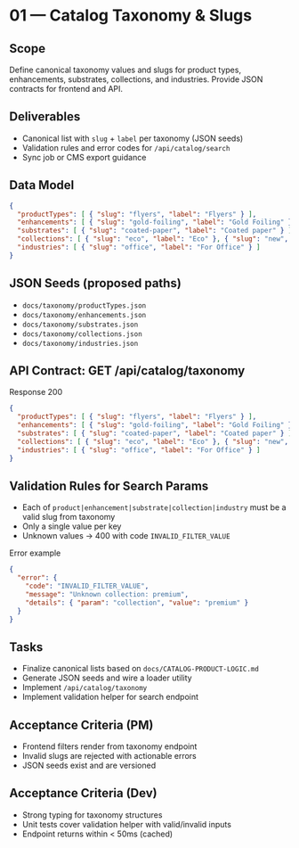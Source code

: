 # 01 — Catalog Taxonomy & Slugs

## Scope
Define canonical taxonomy values and slugs for product types, enhancements, substrates, collections, and industries. Provide JSON contracts for frontend and API.

## Deliverables
- Canonical list with `slug` + `label` per taxonomy (JSON seeds)
- Validation rules and error codes for `/api/catalog/search`
- Sync job or CMS export guidance

## Data Model
```json
{
  "productTypes": [ { "slug": "flyers", "label": "Flyers" } ],
  "enhancements": [ { "slug": "gold-foiling", "label": "Gold Foiling" } ],
  "substrates": [ { "slug": "coated-paper", "label": "Coated paper" } ],
  "collections": [ { "slug": "eco", "label": "Eco" }, { "slug": "new", "label": "New" }, { "slug": "bestseller", "label": "Bestseller" } ],
  "industries": [ { "slug": "office", "label": "For Office" } ]
}
```

## JSON Seeds (proposed paths)
- `docs/taxonomy/productTypes.json`
- `docs/taxonomy/enhancements.json`
- `docs/taxonomy/substrates.json`
- `docs/taxonomy/collections.json`
- `docs/taxonomy/industries.json`

## API Contract: GET /api/catalog/taxonomy
Response 200
```json
{
  "productTypes": [ { "slug": "flyers", "label": "Flyers" } ],
  "enhancements": [ { "slug": "gold-foiling", "label": "Gold Foiling" } ],
  "substrates": [ { "slug": "coated-paper", "label": "Coated paper" } ],
  "collections": [ { "slug": "eco", "label": "Eco" }, { "slug": "new", "label": "New" }, { "slug": "bestseller", "label": "Bestseller" } ],
  "industries": [ { "slug": "office", "label": "For Office" } ]
}
```

## Validation Rules for Search Params
- Each of `product|enhancement|substrate|collection|industry` must be a valid slug from taxonomy
- Only a single value per key
- Unknown values → 400 with code `INVALID_FILTER_VALUE`

Error example
```json
{
  "error": {
    "code": "INVALID_FILTER_VALUE",
    "message": "Unknown collection: premium",
    "details": { "param": "collection", "value": "premium" }
  }
}
```

## Tasks
- Finalize canonical lists based on `docs/CATALOG-PRODUCT-LOGIC.md`
- Generate JSON seeds and wire a loader utility
- Implement `/api/catalog/taxonomy`
- Implement validation helper for search endpoint

## Acceptance Criteria (PM)
- Frontend filters render from taxonomy endpoint
- Invalid slugs are rejected with actionable errors
- JSON seeds exist and are versioned

## Acceptance Criteria (Dev)
- Strong typing for taxonomy structures
- Unit tests cover validation helper with valid/invalid inputs
- Endpoint returns within < 50ms (cached)
